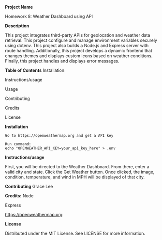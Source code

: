 **Project Name**

Homework 8: Weather Dashboard using API


**Description**

This project integrates third-party APIs for geolocation and weather data retrieval. This project configure and manage environment variables securely using dotenv. This project also builds a Node.js and Express server with route handling. Additionally, this project develops a dynamic frontend that changes themes and displays custom icons based on weather conditions. Finally, this project handles and displays error messages.

**Table of Contents** 
Installation 

Instructions/usage

Usage 

Contributing

Credits

License

**Installation**

    Go to https://openweathermap.org and get a API key
    
    Run command:
    echo "OPENWEATHER_API_KEY=your_api_key_here" > .env

**Instructions/usage**

First, you will be directed to the Weather Dashboard. From there, enter a valid city and state. Click the Get Weather button. Once clicked, the image, condition, temperature, and wind in MPH will be displayed of that city. 


**Contributing**
Grace Lee

**Credits:**
Node

Express

https://openweathermap.org

**License** 

Distributed under the MIT License. See LICENSE for more information.
